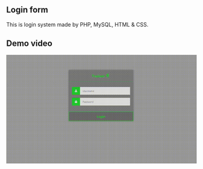 ## Login form

This is login system made by PHP, MySQL, HTML & CSS. 


## Demo video

![Demo](demo/demo_login.gif)

